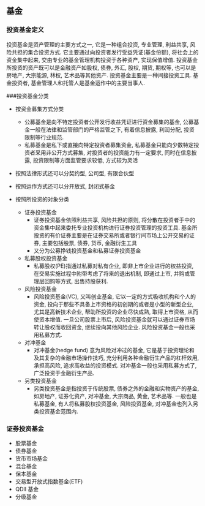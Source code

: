 ## 基金


	
### 投资基金定义
投资基金是资产管理的主要方式之一, 它是一种组合投资, 专业管理, 利益共享, 风险共担的集合投资方式. 它主要通过向投资者发行受益凭证(基金份额), 将社会上的资金集中起来, 交由专业的基金管理机构投资于各种资产, 实现保值增值. 投资基金所投资的资产既可以是金融资产如股权, 债券, 外汇, 股权, 期货, 期权等, 也可以是房地产, 大宗能源, 林权, 艺术品等其他资产. 投资基金主要是一种间接投资工具. 基金投资者, 基金管理人和托管人是基金运作中的主要当事人.


###投资基金分类


* 按资金募集方式分类
	* 公募基金是向不特定投资者公开发行收益凭证进行资金募集的基金, 公募基金一般在法律和监管部门的严格监管之下, 有着信息披露, 利润分配, 投资限制等行业规范.
	* 私募基金是私下或直接向特定投资者募集资金, 私募基金只能向少数特定投资者采用非公开方式募集, 对投资者的投资能力有一定要求, 同时在信息披露, 投资限制等方面监管要求较低, 方式较为灵活
	
* 按照法律形式还可以分契约型, 公司型, 有限合伙型
* 按照运作方式还可以分开放式, 封闭式基金

* 按照所投资的对象分类
	* 证券投资基金
		* 证券投资基金依照利益共享, 风险共担的原则, 将分散在投资者手中的资金集中起来委托专业投资机构进行证券投资管理的投资工具. 基金所投资的有价证券主要是在证券交易所或者银行间市场上公开交易的证券, 主要包括股票, 债券, 货币, 金融衍生工具
		* 又分为公募挣钱投资基金和私募证券投资基金
	* 私募股权投资基金
		* 私募股权(PE)指通过私募对私有企业, 即非上市企业进行的权益投资, 在交易实施过程中附带考虑了将来的退出机制, 即通过上市, 并购或管理层回购等方式, 出售持股获利.
	* 风险投资基金
		* 风险投资基金(VC), 又叫创业基金, 它以一定的方式吸收机构和个人的资金, 投向于那些不具备上市资格的初创期的或者是小型的新型企业, 尤其是高新技术企业, 帮助所投资的企业尽快成熟, 取得上市资格, 从而使资本增值. 一旦公司股票上市后, 风险投资基金就可以通过证券市场转让股权而收回资金, 继续投向其他风险企业. 风险投资基金一般也采用私募方式.
	* 对冲基金
		* 对冲基金(hedge fund) 意为风险对冲过的基金, 它是基于投资理论和及其复杂的金融市场操作技巧, 充分利用各种金融衍生产品的杠杆效用, 承担高风险, 追求高收益的投资模式. 对冲基金一般也采用私募方式了, 广泛投资于金融衍生产品.
	* 另类投资基金
		* 另类投资基金是指投资于传统股票, 债券之外的金融和实物资产的基金, 如房地产, 证券化资产, 对冲基金, 大宗商品, 黄金, 艺术品等. 一般也是私募基金, 有人将私募股权投资基金, 风险投资基金, 对冲基金也列入另类投资基金范围内. 

		
		
### 证券投资基金

* 股票基金
* 债券基金
* 货币市场基金
* 混合基金
* 保本基金
* 交易型开放式指数基金(ETF)
* QDII 基金
* 分级基金